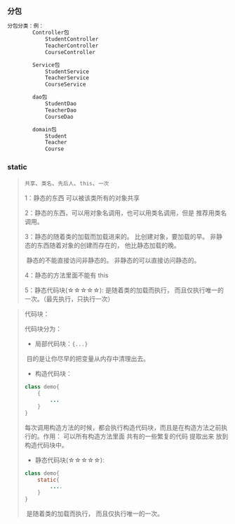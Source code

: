 ### 分包

```java
分包分类：例：
		Controller包
			StudentController
			TeacherController
			CourseController

		Service包
			StudentService
			TeacherService
			CourseService

		dao包
			StudentDao
			TeacherDao
			CourseDao

		domain包
			Student
			Teacher
			Course
```



### static

> `共享`、`类名`、`先后人`、`this`、`一次`
>
> 1：静态的东西 可以被该类所有的对象共享
>
> 2：静态的东西，可以用对象名调用，也可以用类名调用，但是 推荐用类名调用。
>
> 3：静态的随着类的加载而加载进来的。 比创建对象，要加载的早。
> 	非静态的东西随着对象的创建而存在的，  他比静态加载的晚。
>
> ​	静态的不能直接访问非静态的。   非静态的可以直接访问静态的。
>
> 4：静态的方法里面不能有 this
>
> 5：静态代码块(☆☆☆☆☆): 是随着类的加载而执行， 而且仅执行唯一的一次。（最先执行，只执行一次）

> 代码块：
>
> 代码块分为：
>
> - 局部代码块：`{...}`
>
> ​				目的是让你尽早的把变量从内存中清理出去。
>
> - 构造代码块： 
>
> ```java
> class demo{
>     {
>         ...
>     }
> }
> ```
>
> ​				每次调用构造方法的时候，都会执行构造代码块，而且是在构造方法之前执行的。
> ​				作用： 可以所有构造方法里面 共有的一些繁复的代码 提取出来 放到构造代码块中。
>
> - 静态代码块(☆☆☆☆☆): 
>
> ```java
> class demo{
>     static{
>         ....
>     }
> }
> ```
>
> ​				是随着类的加载而执行， 而且仅执行唯一的一次。

